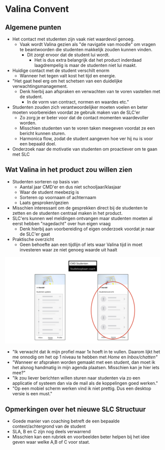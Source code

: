 # Valina Convent

## Algemene punten

* Het contact met studenten zijn vaak niet waardevol genoeg.
  * Vaak wordt Valina gezien als "de navigatie van moodle" om vragen te beantwoorden die studenten makkelijk zouden kunnen vinden.
    * Dit zorgt ervoor dat de student lui wordt.
      * Het is dus extra belangrijk dat het product inderdaad laagdrempelig is maar de studenten niet lui maakt. 
* Huidige contact met de student verschilt enorm
  * Wanneer het tegen valt kost het tijd en energie. 
* "Het gaat heel erg om het schetsen van een duidelijke verwachtingsmanagement.
  * Denk hierbij aan afspraken en verwachten van te voren vastellen met de student.
    * In de vorm van contract, normen en waardes etc." 
* Studenten zouden zich verantwoordelijker moeten voelen en beter moeten voorbereiden voordat ze gebruik maken van de SLC'er
  * Zo zorg je er beter voor dat de contact momenten waardevoller worden.
  * Misschien studenten van te voren taken meegeven voordat ze een bericht kunnen sturen.
  * Harmonica flow, zodat de student aangeven hoe ver hij nu is voor een bepaald doel. 
* Onderzoek naar de motivatie van studenten om proactiever om te gaan met SLC

## Wat Valina in het product zou willen zien

* Studenten sorteren op basis van 
  * Aantal jaar CMD'er en dus niet schooljaar/klasjaar
  * Waar de student meebezig is
  * Sorteren op voornaam of achternaam
  * Laats gesproken/gezien 
* Misschien interessant om de gesprekken direct bij de studenten te zetten en de studenten centraal maken in het product. 
* SLC'ers kunnen wel meldingen ontvangen maar studenten moeten al eerst hebben "nagedacht" over hun eigen vraag
  * Denk hierbij aan voorbereiding of eigen onderzoek voordat je naar de SLC'er gaat 
* Praktische overzicht
  * Geen behoefte aan een tijdlijn of iets waar Valina tijd in moet investeren waar ze niet genoeg waarde uit haalt

![Tijdlijn/updates vs praktisch overzicht](../../../.gitbook/assets/valinafeedback.001.jpeg)

* "Ik verwacht dat ik mijn profiel maar 1x hoeft in te vullen. Daarom lijkt het me onnodig om het op 1 niveau te hebben met _Home_  en _Inbox/chatten"_ 
* "Wanneer er afspraken worden gemaakt met een student, dan moet ik het alsnog handmatig in mijn agenda plaatsen. Misschien kan je hier iets mee?" 
* "Ik zou liever berichten willen sturen naar studenten via zo een applicatie of systeem dan via de mail als de koppelingen goed werken." 
* "Op een mobiel scherm werken vind ik niet prettig. Dus een desktop versie is een must."

## Opmerkingen over het nieuwe SLC Structuur

* Goede manier van coaching betreft de een bepaalde context/achtergrond van de student
* SLA, B en C zijn nog deels verwarrend
* Misschien kan een rubriek en voorbeelden beter helpen bij het idee geven waar welke A,B of C voor staat.

